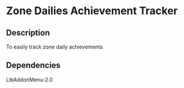 # Zone Dailies Achievement Tracker

## Description

To easily track zone daily achievements 

## Dependencies

LibAddonMenu-2.0
